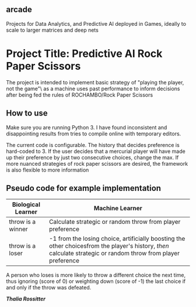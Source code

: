 ## arcade
Projects for Data Analytics, and Predictive AI deployed in Games, ideally to scale to larger matrices and deep nets

# **Project Title**: **Predictive AI Rock Paper Scissors**

The project is intended to implement basic strategy of \"playing the player, not the game"\ as a machine uses past performance to inform decisions after being fed the rules of ROCHAMBO/Rock Paper Scissors

## **How to use**

Make sure you are running Python 3. I have found inconsistent and disappointing results from tries to compile online with temporary editors.

The current code is configurable. The history that decides preference is hard-coded to 3. If the user decides that a mercurial player will have made up their preference by just two consecutive choices, change the max. If more nuanced strategies of rock paper scissors are desired, the framework is also flexible to more information

## **Pseudo code for example implementation**
Biological Learner | Machine Learner
------------ | -------------
throw is a winner |  Calculate strategic or random throw from player preference
throw is a loser | -1 from the losing choice, artificially boosting the other choicesfrom the player's history, *then* calculate strategic or random throw from player preference


A person who loses is more likely to throw a different choice the next time, thus ignoring (score of 0) or weighting down (score of -1) the last choice if and only if the throw was defeated.


__*Thalia Rossitter*__
